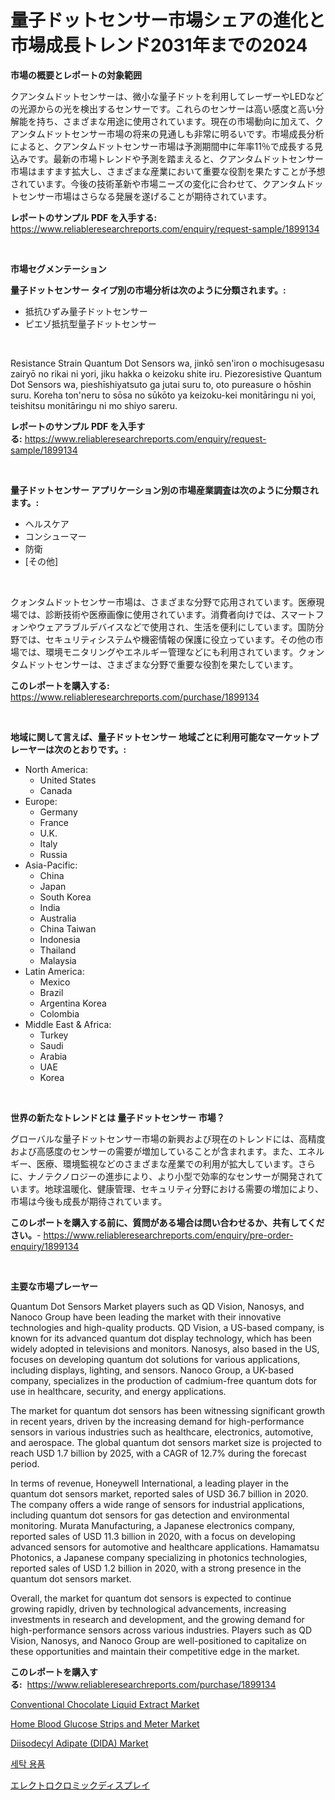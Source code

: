 <p><h1>量子ドットセンサー市場シェアの進化と市場成長トレンド2031年までの2024</h1></p><p><strong>市場の概要とレポートの対象範囲</strong></p>
<p><p>クアンタムドットセンサーは、微小な量子ドットを利用してレーザーやLEDなどの光源からの光を検出するセンサーです。これらのセンサーは高い感度と高い分解能を持ち、さまざまな用途に使用されています。現在の市場動向に加えて、クアンタムドットセンサー市場の将来の見通しも非常に明るいです。市場成長分析によると、クアンタムドットセンサー市場は予測期間中に年率11％で成長する見込みです。最新の市場トレンドや予測を踏まえると、クアンタムドットセンサー市場はますます拡大し、さまざまな産業において重要な役割を果たすことが予想されています。今後の技術革新や市場ニーズの変化に合わせて、クアンタムドットセンサー市場はさらなる発展を遂げることが期待されています。</p></p>
<p><strong>レポートのサンプル PDF を入手する:</strong> <a href="https://www.reliableresearchreports.com/enquiry/request-sample/1899134">https://www.reliableresearchreports.com/enquiry/request-sample/1899134</a></p>
<p>&nbsp;</p>
<p><strong>市場セグメンテーション</strong></p>
<p><strong>量子ドットセンサー タイプ別の市場分析は次のように分類されます。:</strong></p>
<p><ul><li>抵抗ひずみ量子ドットセンサー</li><li>ピエゾ抵抗型量子ドットセンサー</li></ul></p>
<p>&nbsp;</p>
<p><p>Resistance Strain Quantum Dot Sensors wa, jinkō sen'iron o mochisugesasu zairyō no rikai ni yori, jiku hakka o keizoku shite iru. Piezoresistive Quantum Dot Sensors wa, pieshīshiyatsuto ga jutai suru to, oto pureasure o hōshin suru. Koreha ton'neru to sōsa no sūkōto ya keizoku-kei monitāringu ni yoi, teishitsu monitāringu ni mo shiyo sareru.</p></p>
<p><strong>レポートのサンプル PDF を入手する:</strong>&nbsp;<a href="https://www.reliableresearchreports.com/enquiry/request-sample/1899134">https://www.reliableresearchreports.com/enquiry/request-sample/1899134</a></p>
<p>&nbsp;</p>
<p><strong> 量子ドットセンサー アプリケーション別の市場産業調査は次のように分類されます。:</strong></p>
<p><ul><li>ヘルスケア</li><li>コンシューマー</li><li>防衛</li><li>[その他]</li></ul></p>
<p>&nbsp;</p>
<p><p>クォンタムドットセンサー市場は、さまざまな分野で応用されています。医療現場では、診断技術や医療画像に使用されています。消費者向けでは、スマートフォンやウェアラブルデバイスなどで使用され、生活を便利にしています。国防分野では、セキュリティシステムや機密情報の保護に役立っています。その他の市場では、環境モニタリングやエネルギー管理などにも利用されています。クォンタムドットセンサーは、さまざまな分野で重要な役割を果たしています。</p></p>
<p><strong>このレポートを購入する:</strong>&nbsp; <a href="https://www.reliableresearchreports.com/purchase/1899134">https://www.reliableresearchreports.com/purchase/1899134</a></p>
<p>&nbsp;</p>
<p><strong>地域に関して言えば、量子ドットセンサー 地域ごとに利用可能なマーケットプレーヤーは次のとおりです。:</strong></p>
<p><ul>
    <li>
        North America:
        <ul>
            <li>United States</li>
            <li>Canada</li>
        </ul>
    </li>
    <li>
        Europe:
        <ul>
            <li>Germany</li>
            <li>France</li>
            <li>U.K.</li>
            <li>Italy</li>
            <li>Russia</li>
        </ul>
    </li>
    <li>
        Asia-Pacific:
        <ul>
            <li>China</li>
            <li>Japan</li>
            <li>South Korea</li>
            <li>India</li>
            <li>Australia</li>
            <li>China Taiwan</li>
            <li>Indonesia</li>
            <li>Thailand</li>
            <li>Malaysia</li>
        </ul>
    </li>
    <li>
        Latin America:
        <ul>
            <li>Mexico</li>
            <li>Brazil</li>
            <li>Argentina Korea</li>
            <li>Colombia</li>
        </ul>
    </li>
    <li>
        Middle East & Africa:
        <ul>
            <li>Turkey</li>
            <li>Saudi</li>
            <li>Arabia</li>
            <li>UAE</li>
            <li>Korea</li>
        </ul>
    </li>
    </ul></p>
<p>&nbsp;</p>
<p><strong>世界の新たなトレンドとは 量子ドットセンサー 市場？</strong></p>
<p><p>グローバルな量子ドットセンサー市場の新興および現在のトレンドには、高精度および高感度のセンサーの需要が増加していることが含まれます。また、エネルギー、医療、環境監視などのさまざまな産業での利用が拡大しています。さらに、ナノテクノロジーの進歩により、より小型で効率的なセンサーが開発されています。地球温暖化、健康管理、セキュリティ分野における需要の増加により、市場は今後も成長が期待されています。</p></p>
<p><strong>このレポートを購入する前に、質問がある場合は問い合わせるか、共有してください。</strong>- <a href="https://www.reliableresearchreports.com/enquiry/pre-order-enquiry/1899134">https://www.reliableresearchreports.com/enquiry/pre-order-enquiry/1899134</a></p>
<p>&nbsp;</p>
<p><strong>主要な市場プレーヤー</strong></p>
<p><p>Quantum Dot Sensors Market players such as QD Vision, Nanosys, and Nanoco Group have been leading the market with their innovative technologies and high-quality products. QD Vision, a US-based company, is known for its advanced quantum dot display technology, which has been widely adopted in televisions and monitors. Nanosys, also based in the US, focuses on developing quantum dot solutions for various applications, including displays, lighting, and sensors. Nanoco Group, a UK-based company, specializes in the production of cadmium-free quantum dots for use in healthcare, security, and energy applications.</p><p>The market for quantum dot sensors has been witnessing significant growth in recent years, driven by the increasing demand for high-performance sensors in various industries such as healthcare, electronics, automotive, and aerospace. The global quantum dot sensors market size is projected to reach USD 1.7 billion by 2025, with a CAGR of 12.7% during the forecast period.</p><p>In terms of revenue, Honeywell International, a leading player in the quantum dot sensors market, reported sales of USD 36.7 billion in 2020. The company offers a wide range of sensors for industrial applications, including quantum dot sensors for gas detection and environmental monitoring. Murata Manufacturing, a Japanese electronics company, reported sales of USD 11.3 billion in 2020, with a focus on developing advanced sensors for automotive and healthcare applications. Hamamatsu Photonics, a Japanese company specializing in photonics technologies, reported sales of USD 1.2 billion in 2020, with a strong presence in the quantum dot sensors market.</p><p>Overall, the market for quantum dot sensors is expected to continue growing rapidly, driven by technological advancements, increasing investments in research and development, and the growing demand for high-performance sensors across various industries. Players such as QD Vision, Nanosys, and Nanoco Group are well-positioned to capitalize on these opportunities and maintain their competitive edge in the market.</p></p>
<p><strong>このレポートを購入する:</strong>&nbsp;&nbsp;<a href="https://www.reliableresearchreports.com/purchase/1899134">https://www.reliableresearchreports.com/purchase/1899134</a></p>
<p><p><a href="https://view.publitas.com/reportprime-1/conventional-chocolate-liquid-extract-market-size-growing-and-forecasted-for-period-from-2024-2031-and-provides-complete-market-analysis-of-this-market/">Conventional Chocolate Liquid Extract Market</a></p><p><a href="https://sudsy-motorcycle-bbc.notion.site/Home-Blood-Glucose-Strips-and-Meter-Market-Share-Market-New-Trends-Analysis-Report-By-Type-By-App-772937ced8cb4ad6aeb92bfe824bb3d3">Home Blood Glucose Strips and Meter Market</a></p><p><a href="https://github.com/mauripalmi/Market-Research-Report-List-2/blob/main/diisodecyl-adipate-dida-market.md">Diisodecyl Adipate (DIDA) Market</a></p><p><a href="https://github.com/lzrvbyqzftro57/Market-Research-Report-List-1/blob/main/14729091248.md">세탁 용품</a></p><p><a href="https://github.com/oqxogxyvqe90775/Market-Research-Report-List-1/blob/main/56975731602.md">エレクトロクロミックディスプレイ</a></p></p>